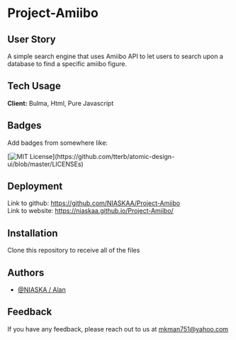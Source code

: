 # Project-Amiibo
## User Story
A simple search engine that uses Amiibo API to let users to search upon a database to find a specific amiibo figure.

    
## Tech Usage

**Client:** Bulma, Html, Pure Javascript

  
## Badges

Add badges from somewhere like: 

[![MIT License](https://img.shields.io/apm/l/atomic-design-ui.svg?)](https://github.com/tterb/atomic-design-ui/blob/master/LICENSEs)

  
## Deployment

Link to github: https://github.com/NIASKAA/Project-Amiibo \
Link to website: https://niaskaa.github.io/Project-Amiibo/

## Installation

Clone this repository to receive all of the files

## Authors

- [@NIASKA / Alan](https://github.com/NIASKAA)

  
## Feedback

If you have any feedback, please reach out to us at mkman751@yahoo.com


